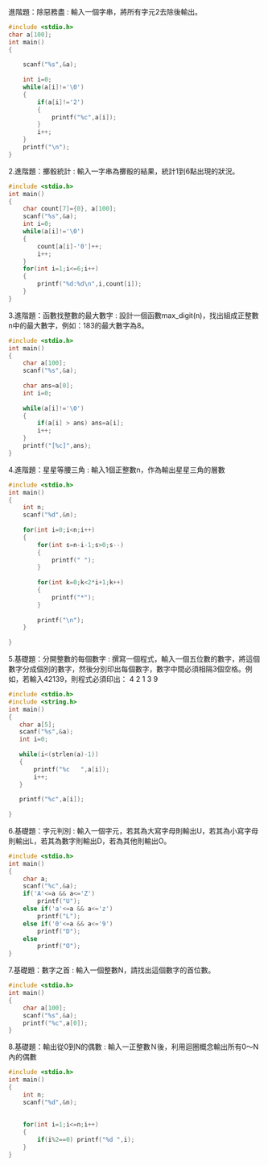 進階題：除惡務盡 : 輸入一個字串，將所有字元2去除後輸出。 
```C
#include <stdio.h>
char a[100];
int main()
{
	
	scanf("%s",&a);
	
	int i=0;
	while(a[i]!='\0')
	{
		if(a[i]!='2')
		{
			printf("%c",a[i]);
		}
		i++;
	}
	printf("\n");
}
```
2.進階題：擲骰統計 : 輸入一字串為擲骰的結果，統計1到6點出現的狀況。 
```C
#include <stdio.h>
int main()
{
	char count[7]={0}, a[100];
	scanf("%s",&a);
	int i=0;
	while(a[i]!='\0')
	{
		count[a[i]-'0']++;
		i++;
	}
	for(int i=1;i<=6;i++)
	{
		printf("%d:%d\n",i,count[i]);
	}
}
```
3.進階題：函數找整數的最大數字 : 設計一個函數max_digit(n)，找出組成正整數n中的最大數字，例如：183的最大數字為8。 
```C
#include <stdio.h>
int main()
{
	char a[100];
	scanf("%s",&a);
	
	char ans=a[0];
	int i=0;
	
	while(a[i]!='\0')
	{
		if(a[i] > ans) ans=a[i];
		i++;
	}
	printf("[%c]",ans);
}
```
4.進階題：星星等腰三角 : 輸入1個正整數n，作為輸出星星三角的層數 
```C
#include <stdio.h>
int main()
{
	int n;
	scanf("%d",&n);
	
	for(int i=0;i<n;i++)
	{
		for(int s=n-i-1;s>0;s--)
		{
			printf(" ");
		}
		
		for(int k=0;k<2*i+1;k++)
		{
			printf("*");
		}
	
		printf("\n");
	}
	
}
```
5.基礎題：分開整數的每個數字 : 撰寫一個程式，輸入一個五位數的數字，將這個數字分成個別的數字，然後分別印出每個數字，數字中間必須相隔3個空格。例如，若輸入42139，則程式必須印出： 4 2 1 3 9  
 ```C
 #include <stdio.h>
#include <string.h>
int main()
{
	char a[5];
	scanf("%s",&a);
	int i=0;
	
	while(i<(strlen(a)-1))
	{
		printf("%c   ",a[i]);
		i++;
	}
	
	printf("%c",a[i]);
	
}
 ```
 6.基礎題：字元判別 : 輸入一個字元，若其為大寫字母則輸出U，若其為小寫字母則輸出L，若其為數字則輸出D，若為其他則輸出O。 
```C
#include <stdio.h>
int main()
{
	char a;
	scanf("%c",&a);
	if('A'<=a && a<='Z')
		printf("U");
	else if('a'<=a && a<='z')
	    printf("L");
	else if('0'<=a && a<='9')
	    printf("D");
	else
		printf("O");
}
```
7.基礎題：數字之首 : 輸入一個整數N，請找出這個數字的首位數。 
```C
#include <stdio.h>
int main()
{
	char a[100];
	scanf("%s",&a);
	printf("%c",a[0]);
}
```
8.基礎題：輸出從0到N的偶數 : 輸入一正整數Ｎ後，利用迴圈概念輸出所有0～N內的偶數 
```C
#include <stdio.h>
int main()
{
	int n;
	scanf("%d",&n);
	
	
	for(int i=1;i<=n;i++)
	{
		if(i%2==0) printf("%d ",i);
	}
}
```
